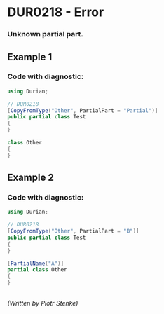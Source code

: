 # DUR0218 - Error
### Unknown partial part.

## Example 1

### Code with diagnostic:

```csharp
using Durian;

// DUR0218
[CopyFromType("Other", PartialPart = "Partial")]
public partial class Test
{
}

class Other
{
}

```

## Example 2

### Code with diagnostic:

```csharp
using Durian;

// DUR0218
[CopyFromType("Other", PartialPart = "B")]
public partial class Test
{
}

[PartialName("A")]
partial class Other
{
}

```

##

*\(Written by Piotr Stenke\)*